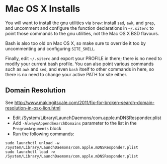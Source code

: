 # Mac OS X Installs
You will want to install the gnu utilities via `brew`: install `sed`, `awk`, and `grep`, and uncomment and configure the function declarations in `~/.siterc` to point those commands to the gnu utilities, not the Mac OS X BSD flavours.

Bash is also too old on Mac OS X, so make sure to override it too by uncommenting and configuring `SITE_SHELL`.

Finally, edit `~/.siterc` and export your PROFILE in there; there is no need to modify your current bash profile.  You can also point various commands such as `awk` and `sed`, and even `bash` itself to other commands in here, so there is no need to change your active PATH for site either.

## Domain Resolution
See http://www.makingitscale.com/2011/fix-for-broken-search-domain-resolution-in-osx-lion.html

* Edit /System/Library/LaunchDaemons/com.apple.mDNSResponder.plist
* Add `-AlwaysAppendSearchDomains` parameter to the list in the `ProgramArguments` block
* Run the following commands:
```
sudo launchctl unload -w /System/Library/LaunchDaemons/com.apple.mDNSResponder.plist
sudo launchctl load -w /System/Library/LaunchDaemons/com.apple.mDNSResponder.plist
```
